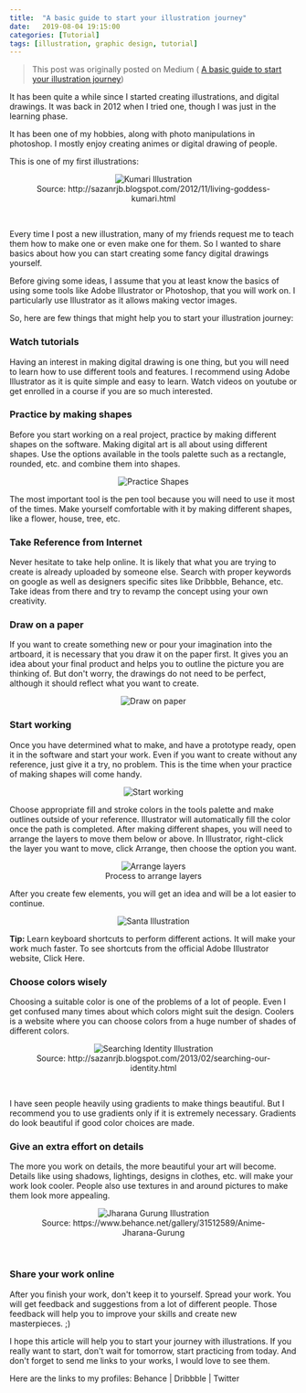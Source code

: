 ```yaml
---
title:  "A basic guide to start your illustration journey"
date:   2019-08-04 19:15:00
categories: [Tutorial]
tags: [illustration, graphic design, tutorial]
---
```

> This post was originally posted on Medium (
<a href="https://medium.com/@sazanrjb/a-basic-guide-to-start-your-illustration-journey-329189fc5478" target="_blank" rel="noopener noreferrer">A basic guide to start your illustration journey</a>)

It has been quite a while since I started creating illustrations, and digital drawings. It was back in 2012 when I tried one, though I was just in the learning phase.

It has been one of my hobbies, along with photo manipulations in photoshop. I mostly enjoy creating animes or digital drawing of people.

This is one of my first illustrations:


<figure style="text-align: center;" class="image">
<img src="/images/illustration-guide/kumari.jpeg" alt="Kumari Illustration" />
 <figcaption>Source: http://sazanrjb.blogspot.com/2012/11/living-goddess-kumari.html</figcaption>
</figure>
<br>

Every time I post a new illustration, many of my friends request me to teach them how to make one or even make one for them. So I wanted to share basics about how you can start creating some fancy digital drawings yourself.

Before giving some ideas, I assume that you at least know the basics of using some tools like Adobe Illustrator or Photoshop, that you will work on. I particularly use Illustrator as it allows making vector images.

So, here are few things that might help you to start your illustration journey:

### Watch tutorials
Having an interest in making digital drawing is one thing, but you will need to learn how to use different tools and features. I recommend using Adobe Illustrator as it is quite simple and easy to learn. Watch videos on youtube or get enrolled in a course if you are so much interested.

### Practice by making shapes
Before you start working on a real project, practice by making different shapes on the software. Making digital art is all about using different shapes. Use the options available in the tools palette such as a rectangle, rounded, etc. and combine them into shapes.

<div style="text-align: center;margin-bottom: 1em;">
    <img src="/images/illustration-guide/practice-shapes.png" alt="Practice Shapes">
</div>

The most important tool is the pen tool because you will need to use it most of the times. Make yourself comfortable with it by making different shapes, like a flower, house, tree, etc.

### Take Reference from Internet
Never hesitate to take help online. It is likely that what you are trying to create is already uploaded by someone else. Search with proper keywords on google as well as designers specific sites like Dribbble, Behance, etc. Take ideas from there and try to revamp the concept using your own creativity.

### Draw on a paper
If you want to create something new or pour your imagination into the artboard, it is necessary that you draw it on the paper first. It gives you an idea about your final product and helps you to outline the picture you are thinking of. But don't worry, the drawings do not need to be perfect, although it should reflect what you want to create.

<div style="text-align: center;margin-bottom: 1em;">
    <img src="/images/illustration-guide/draw-on-paper.jpeg" alt="Draw on paper">
</div>

### Start working
Once you have determined what to make, and have a prototype ready, open it in the software and start your work. Even if you want to create without any reference, just give it a try, no problem. This is the time when your practice of making shapes will come handy.

<div style="text-align: center;margin-bottom: 1em;">
    <img src="/images/illustration-guide/start-working.jpeg" alt="Start working">
</div>

Choose appropriate fill and stroke colors in the tools palette and make outlines outside of your reference. Illustrator will automatically fill the color once the path is completed. After making different shapes, you will need to arrange the layers to move them below or above. In Illustrator, right-click the layer you want to move, click Arrange, then choose the option you want.

<figure style="text-align: center;margin-bottom: 1em;" class="image">
<img src="/images/illustration-guide/arrange-layers.jpeg" alt="Arrange layers" />
 <figcaption>Process to arrange layers</figcaption>
</figure>

After you create few elements, you will get an idea and will be a lot easier to continue.

<div style="text-align: center;margin-bottom: 1em;">
    <img src="/images/illustration-guide/santa.jpeg" alt="Santa Illustration">
</div>

**Tip:** Learn keyboard shortcuts to perform different actions. It will make your work much faster. To see shortcuts from the official Adobe Illustrator website, Click Here.

### Choose colors wisely
Choosing a suitable color is one of the problems of a lot of people. Even I get confused many times about which colors might suit the design. Coolers is a website where you can choose colors from a huge number of shades of different colors.

<figure style="text-align: center;" class="image">
<img src="/images/illustration-guide/searching-our-identity.jpeg" alt="Searching Identity Illustration" />
 <figcaption>Source: http://sazanrjb.blogspot.com/2013/02/searching-our-identity.html</figcaption>
</figure>
<br>

I have seen people heavily using gradients to make things beautiful. But I recommend you to use gradients only if it is extremely necessary. Gradients do look beautiful if good color choices are made.

### Give an extra effort on details
The more you work on details, the more beautiful your art will become. Details like using shadows, lightings, designs in clothes, etc. will make your work look cooler. People also use textures in and around pictures to make them look more appealing.

<figure style="text-align: center;" class="image">
<img src="/images/illustration-guide/jharana-gurung.jpeg" alt="Jharana Gurung Illustration" />
 <figcaption>Source: https://www.behance.net/gallery/31512589/Anime-Jharana-Gurung</figcaption>
</figure>
<br>

### Share your work online
After you finish your work, don't keep it to yourself. Spread your work. You will get feedback and suggestions from a lot of different people. Those feedback will help you to improve your skills and create new masterpieces. ;)

I hope this article will help you to start your journey with illustrations. If you really want to start, don't wait for tomorrow, start practicing from today. And don't forget to send me links to your works, I would love to see them.

Here are the links to my profiles:
Behance | Dribbble | Twitter